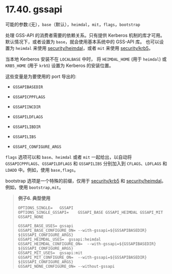 # 17.40. gssapi

可能的参数:(无），`base`（默认），`heimdal`，`mit`，`flags`，`bootstrap`

处理 GSS-API 的消费者需要的依赖关系。只有提供 Kerberos 机制的库才可用。
 默认情况下，或者设置为 `base`，就会使用基本系统中的 GSS-API 库。
也可以设置为 `heimdal` 来使用 [security/heimdal](https://cgit.freebsd.org/ports/tree/security/heimdal/pkg-descr)，或者 `mit` 来使用 [security/krb5](https://cgit.freebsd.org/ports/tree/security/krb5/pkg-descr)。

当本地 Kerberos 安装不在 `LOCALBASE` 中时， 将 `HEIMDAL_HOME` (用于 `heimdal`) 或 `KRB5_HOME` (用于 `krb5`) 设置为 Kerberos 的安装位置。

这些变量是为要使用的 port 导出的:

* `GSSAPIBASEDIR`

* `GSSAPICPPFLAGS`

* `GSSAPIINCDIR`

* `GSSAPILDFLAGS`

* `GSSAPILIBDIR`

* `GSSAPILIBS`

* `GSSAPI_CONFIGURE_ARGS`

`flags` 选项可以和 `base`、`heimdal` 或者 `mit` 一起给出，以自动将 `GSSAPICPPFLAGS`、`GSSAPILDFLAGS` 和 `GSSAPILIBS` 分别加入到 `CFLAGS`、`LDFLAGS` 和 `LDADD` 中。例如，使用 `base,flags`。

bootstrap 选项是一个特殊的前缀，仅用于 [security/krb5](https://cgit.freebsd.org/ports/tree/security/krb5/pkg-descr) 和 [security/heimdal](https://cgit.freebsd.org/ports/tree/security/heimdal/pkg-descr)。例如，使用 `bootstrap,mit`。


>**例子6. 典型使用**
>
> ```
> OPTIONS_SINGLE=	GSSAPI
> OPTIONS_SINGLE_GSSAPI=	GSSAPI_BASE GSSAPI_HEIMDAL GSSAPI_MIT GSSAPI_NONE
>
> GSSAPI_BASE_USES=	gssapi
> GSSAPI_BASE_CONFIGURE_ON=	--with-gssapi=${GSSAPIBASEDIR} ${GSSAPI_CONFIGURE_ARGS}
> GSSAPI_HEIMDAL_USES=	gssapi:heimdal
> GSSAPI_HEIMDAL_CONFIGURE_ON=	--with-gssapi=${GSSAPIBASEDIR} ${GSSAPI_CONFIGURE_ARGS}
> GSSAPI_MIT_USES=	gssapi:mit
> GSSAPI_MIT_CONFIGURE_ON=	--with-gssapi=${GSSAPIBASEDIR} ${GSSAPI_CONFIGURE_ARGS}
> GSSAPI_NONE_CONFIGURE_ON=	--without-gssapi
> ```

